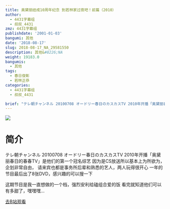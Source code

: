 ```yaml
---
title: 奥黛丽结成10周年纪念 到若林家过夜吧！前篇（2010）
author:
  - 4431字幕组
  - 叔叔_4431
zmz: 4431字幕组
publishdate: '2001-01-03'
bangumi: 其他
date: '2018-08-17'
slug: 2018-08-17_NA_29581550
description: 其他&#8226;NA
weight: 19183.0
bangumis:
  - 其他
tags:
  - 春日俊彰
  - 若林正恭
categories:
  - 4431字幕组
  - 叔叔_4431

brief: "テレ朝チャンネル 20100708 オードリー春日のカスカスTV 2010年开播「奥黛丽春日的春春TV」是他们的第一个冠名综艺 因为是CS放送所以基本上为所欲为，企划非常自由， 请来宾也都是事务所后辈和熟悉的艺人，两人玩得很开心 一年的节目最后出了8张DVD，感兴趣的可以搜一下 这期节目是我一直想做的一个档，强烈安利给磕组合爱的饭 看完就知道他们可以有多甜了，嘿嘿嘿..."
---
```

![](https://i.imgur.com/lhWz0w1.jpg)
# 简介  
テレ朝チャンネル 20100708 オードリー春日のカスカスTV
2010年开播「奥黛丽春日的春春TV」是他们的第一个冠名综艺
因为是CS放送所以基本上为所欲为，企划非常自由，
请来宾也都是事务所后辈和熟悉的艺人，两人玩得很开心
一年的节目最后出了8张DVD，感兴趣的可以搜一下

这期节目是我一直想做的一个档，强烈安利给磕组合爱的饭
看完就知道他们可以有多甜了，嘿嘿嘿...  

[去B站观看](https://www.bilibili.com/video/av29581550/)
 
